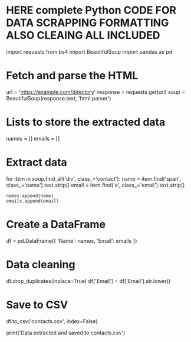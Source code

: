 # HERE complete Python CODE FOR DATA SCRAPPING FORMATTING ALSO CLEAING ALL INCLUDED

import requests
from bs4 import BeautifulSoup
import pandas as pd

# Fetch and parse the HTML
url = 'https://example.com/directory'
response = requests.get(url)
soup = BeautifulSoup(response.text, 'html.parser')

# Lists to store the extracted data
names = []
emails = []

# Extract data
for item in soup.find_all('div', class_='contact'):
    name = item.find('span', class_='name').text.strip()
    email = item.find('a', class_='email').text.strip()
    
    names.append(name)
    emails.append(email)

# Create a DataFrame
df = pd.DataFrame({
    'Name': names,
    'Email': emails
})

# Data cleaning
df.drop_duplicates(inplace=True)
df['Email'] = df['Email'].str.lower()

# Save to CSV
df.to_csv('contacts.csv', index=False)

print('Data extracted and saved to contacts.csv')
